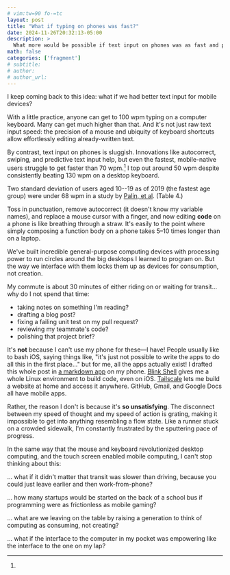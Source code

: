 ```yaml
---
# vim:tw=90 fo-=tc
layout: post
title: "What if typing on phones was fast?"
date: 2024-11-26T20:32:13-05:00
description: >
  What more would be possible if text input on phones was as fast and precise as text input on keyboards?
math: false
categories: ['fragment']
# subtitle:
# author:
# author_url:
---
```


I keep coming back to this idea: what if we had better text input for mobile devices?

With a little practice, anyone can get to 100 wpm typing on a computer keyboard. Many can get much higher than that. And it's not just raw text input speed: the precision of a mouse and ubiquity of keyboard shortcuts allow effortlessly editing already-written text.

By contrast, text input on phones is sluggish. Innovations like autocorrect, swiping, and predictive text input help, but even the fastest, mobile-native users struggle to get faster than 70 wpm.[^palin2019typing] I top out around 50 wpm despite consistently beating 130 wpm on a desktop keyboard.

[^palin2019typing]:
  Two standard deviation of users aged 10--19 as of 2019 (the fastest age group) were under 68 wpm in a study by [Palin, et al]. (Table 4.)

[Palin, et al]: https://userinterfaces.aalto.fi/typing37k/

Toss in punctuation, remove autocorrect (it doesn't know my variable names), and replace a mouse cursor with a finger, and now editing **code** on a phone is like breathing through a straw. It's easily to the point where simply composing a function body on a phone takes 5–10 times longer than on a laptop.

We've built incredible general-purpose computing devices with processing power to run circles around the big desktops I learned to program on. But the way we interface with them locks them up as devices for consumption, not creation.

My commute is about 30 minutes of either riding on or waiting for transit... why do I not spend that time:

- taking notes on something I'm reading?
- drafting a blog post?
- fixing a failing unit test on my pull request?
- reviewing my teammate's code?
- polishing that project brief?

It's **not** because I can't use my phone for these—I have! People usually like to bash iOS, saying things like, "it's just not possible to write the apps to do all this in the first place..." but for me, all the apps actually exist! I drafted this whole post in [a markdown app][1writer] on my phone. [Blink Shell] gives me a whole Linux environment to build code, even on iOS. [Tailscale] lets me build a website at home and access it anywhere. GitHub, Gmail, and Google Docs all have mobile apps.

[1writer]: http://1writerapp.com
[blink shell]: https://blink.sh
[tailscale]: https://tailscale.com

Rather, the reason I don't is because it's **so unsatisfying**. The disconnect between my speed of thought and my speed of action is grating, making it impossible to get into anything resembling a flow state. Like a runner stuck on a crowded sidewalk, I'm constantly frustrated by the sputtering pace of progress.

In the same way that the mouse and keyboard revolutionized desktop computing, and the touch screen enabled mobile computing, I can't stop thinking about this:

... what if it didn't matter that transit was slower than driving, because you could just leave earlier and then work-from-phone?

... how many startups would be started on the back of a school bus if programming were as frictionless as mobile gaming?

... what are we leaving on the table by raising a generation to think of computing as consuming, not creating?

... what if the interface to the computer in my pocket was empowering like the interface to the one on my lap?
